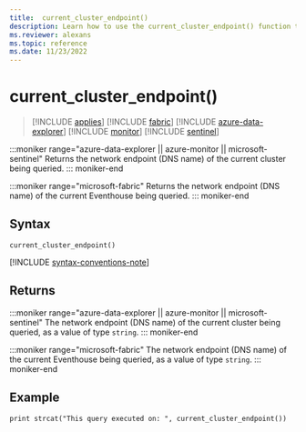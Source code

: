 ```yaml
---
title:  current_cluster_endpoint()
description: Learn how to use the current_cluster_endpoint() function to return the network endpoint of the cluster being queried as a string type value.
ms.reviewer: alexans
ms.topic: reference
ms.date: 11/23/2022
---
```

# current_cluster_endpoint()

> [!INCLUDE [applies](../includes/applies-to-version/applies.md)] [!INCLUDE [fabric](../includes/applies-to-version/fabric.md)] [!INCLUDE [azure-data-explorer](../includes/applies-to-version/azure-data-explorer.md)] [!INCLUDE [monitor](../includes/applies-to-version/monitor.md)] [!INCLUDE [sentinel](../includes/applies-to-version/sentinel.md)]

:::moniker range="azure-data-explorer || azure-monitor || microsoft-sentinel"
Returns the network endpoint (DNS name) of the current cluster being queried.
::: moniker-end

:::moniker range="microsoft-fabric"
Returns the network endpoint (DNS name) of the current Eventhouse being queried.
::: moniker-end

## Syntax

`current_cluster_endpoint()`

[!INCLUDE [syntax-conventions-note](../includes/syntax-conventions-note.md)]

## Returns

:::moniker range="azure-data-explorer || azure-monitor || microsoft-sentinel"
The network endpoint (DNS name) of the current cluster being queried, as a value of type `string`.
::: moniker-end

:::moniker range="microsoft-fabric"
The network endpoint (DNS name) of the current Eventhouse being queried, as a value of type `string`.
::: moniker-end

## Example

```kusto
print strcat("This query executed on: ", current_cluster_endpoint())
```
